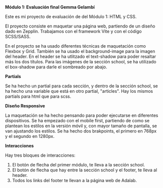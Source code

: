**Módulo 1: Evaluación final Gemma Gelambí**

Este es mi proyecto de evaluación de del Módulo 1: HTML y CSS.

El proyecto consiste en maquetar una página web, partiendo de un diseño dado en Zepplin. Trabajamos con el framework Vite y con el código SCSS/SASS.

En el proyecto se ha usado diferentes técnicas de maquetación como Flexbox y Grid. También se ha usado el background-image para la imagen del header. En el header se ha utlitzado el text-shadow para poder resaltar más los dos títulos. Para las imágenes de la sección school, se ha utilizado el box-shadow para darle el sombreado por abajo.

**Partials**

Se ha hecho un partial para cada sección, y dentro de la sección school, se ha hecho una variable que está en otro partial, "articles". Hay los mismos partials para html que para scss.


**Diseño Responsive**

La maquetación se ha hecho pensando para poder ejecutarse en diferentes dispositivos. Se ha empezado con el mobile first, partiendo de como se plantean los estilos en la versión móvil y, con mayor tamaño de pantalla, se van ajustando los estilos.
Se ha hecho dos brakpoints, el primero en 768px y el segundo en 1280px.

**Interacciones**

Hay tres bloques de interacciones:
1. El botón de flecha del primer módulo, te lleva a la sección school.
2. El botón de flecha que hay entre la sección school y el footer, te lleva al header.
3. Todos los links del footer te llevan a la página web de Adalab.
